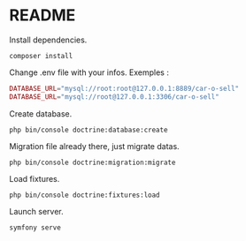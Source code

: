 # README

Install dependencies.

```shell
composer install
```

Change .env file with your infos.
Exemples : 

```php
DATABASE_URL="mysql://root:root@127.0.0.1:8889/car-o-sell"
DATABASE_URL="mysql://root@127.0.0.1:3306/car-o-sell"
```

Create database.

```shell
php bin/console doctrine:database:create
```

Migration file already there, just migrate datas.

```shell
php bin/console doctrine:migration:migrate
```

Load fixtures.

```shell
php bin/console doctrine:fixtures:load
```

Launch server.

```shell
symfony serve
```

